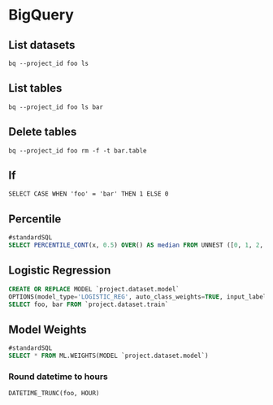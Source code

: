 # BigQuery

## List datasets

`bq --project_id foo ls`

## List tables

`bq --project_id foo ls bar`

## Delete tables

`bq --project_id foo rm -f -t bar.table`

## If

`SELECT CASE WHEN 'foo' = 'bar' THEN 1 ELSE 0`

## Percentile

```sql
#standardSQL
SELECT PERCENTILE_CONT(x, 0.5) OVER() AS median FROM UNNEST ([0, 1, 2, 3]) AS x;
```

## Logistic Regression

```sql
CREATE OR REPLACE MODEL `project.dataset.model`
OPTIONS(model_type='LOGISTIC_REG', auto_class_weights=TRUE, input_label_cols=['label']) AS
SELECT foo, bar FROM `project.dataset.train`
```

## Model Weights

```sql
#standardSQL
SELECT * FROM ML.WEIGHTS(MODEL `project.dataset.model`)
```

### Round datetime to hours

`DATETIME_TRUNC(foo, HOUR)`
